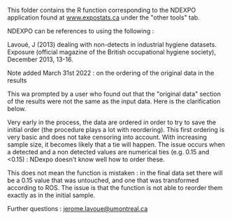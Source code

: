 This folder contains the R function corresponding to the NDEXPO application found at www.expostats.ca under the "other tools" tab.

NDEXPO can be references to using the following : 

Lavoué, J (2013) dealing with non-detects in industrial hygiene datasets. Exposure (official magazine of the British occupational hygiene society), December 2013, 13-16.

Note added March 31st 2022 : on the ordering of the original data in the results

This wa prompted by a user who found out that the "original data" section of the results were not the same as the input data. Here is the clarification below.

Very early in the process, the data are ordered in order to try to save the initial order (the procedure plays a lot with reordering). This first ordering is very basic and does not take censoring into account. With increasing sample size, it becomes likely that a tie will happen. The issue occurs when a detected and a non detected values are numerical ties (e.g. 0.15 and <0.15) : NDexpo doesn't know well how to order these.

This does not mean the function is mistaken : in the final data set there will be a 0.15 value that was untouched, and one that was transformed according to ROS. The issue is that the function is not able to reorder them exactly as in the initial sample.

Further questions : jerome.lavoue@umontreal.ca
